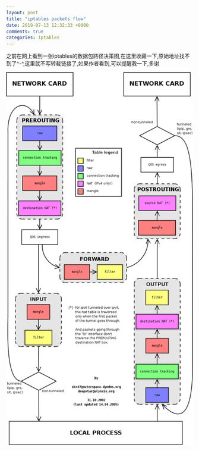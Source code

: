 ```yaml
---
layout: post
title: "iptables packets flow"
date: 2019-07-13 12:32:33 +0000
comments: true
categories: iptables
---
```


之前在网上看到一张iptables的数据包路径决策图,在这里收藏一下,原始地址找不到了^-^,这里就不写转载链接了,如果作者看到,可以提醒我一下,多谢

![iptables_packets_flow](https://raw.githubusercontent.com/iskey/iskey.github.io/source/source/images/blogs/iptables_packet_flow.png)